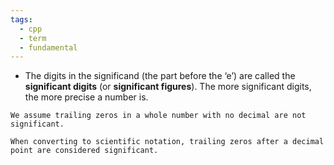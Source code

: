 ```yaml
---
tags:
  - cpp
  - term
  - fundamental
---
```


- The digits in the significand (the part before the ‘e’) are called the **significant digits** (or **significant figures**). The more significant digits, the more precise a number is.

```ad-note
We assume trailing zeros in a whole number with no decimal are not significant.
```

```ad-important
When converting to scientific notation, trailing zeros after a decimal point are considered significant.
```